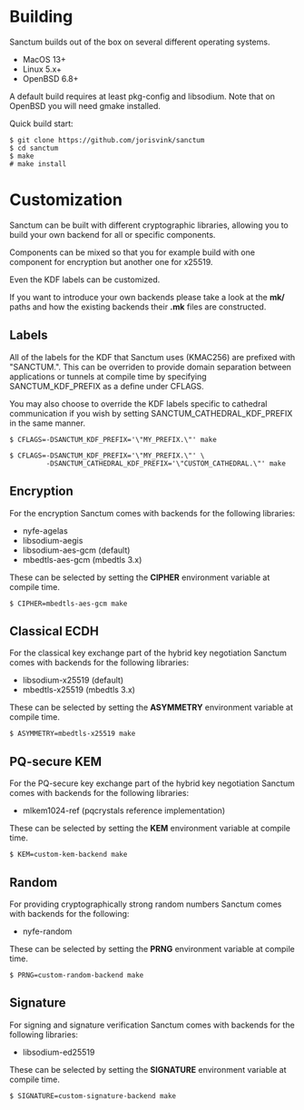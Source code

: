 # Building

Sanctum builds out of the box on several different operating systems.

* MacOS 13+
* Linux 5.x+
* OpenBSD 6.8+

A default build requires at least pkg-config and libsodium.
Note that on OpenBSD you will need gmake installed.

Quick build start:

```
$ git clone https://github.com/jorisvink/sanctum
$ cd sanctum
$ make
# make install
```

# Customization

Sanctum can be built with different cryptographic libraries,
allowing you to build your own backend for all or specific
components.

Components can be mixed so that you for example build with
one component for encryption but another one for x25519.

Even the KDF labels can be customized.

If you want to introduce your own backends please take
a look at the **mk/<component>** paths and how the
existing backends their **.mk** files are constructed.

## Labels

All of the labels for the KDF that Sanctum uses (KMAC256) are
prefixed with "SANCTUM.". This can be overriden to provide
domain separation between applications or tunnels at compile
time by specifying SANCTUM_KDF_PREFIX as a define under CFLAGS.

You may also choose to override the KDF labels specific to cathedral
communication if you wish by setting SANCTUM_CATHEDRAL_KDF_PREFIX
in the same manner.

```
$ CFLAGS=-DSANCTUM_KDF_PREFIX='\"MY_PREFIX.\"' make
```

```
$ CFLAGS=-DSANCTUM_KDF_PREFIX='\"MY_PREFIX.\"' \
         -DSANCTUM_CATHEDRAL_KDF_PREFIX='\"CUSTOM_CATHEDRAL.\"' make
```

## Encryption

For the encryption Sanctum comes with backends for the
following libraries:

* nyfe-agelas
* libsodium-aegis
* libsodium-aes-gcm (default)
* mbedtls-aes-gcm (mbedtls 3.x)

These can be selected by setting the **CIPHER** environment
variable at compile time.

```
$ CIPHER=mbedtls-aes-gcm make
```

## Classical ECDH

For the classical key exchange part of the hybrid key negotiation
Sanctum comes with backends for the following libraries:

* libsodium-x25519 (default)
* mbedtls-x25519 (mbedtls 3.x)

These can be selected by setting the **ASYMMETRY** environment
variable at compile time.

```
$ ASYMMETRY=mbedtls-x25519 make
```

## PQ-secure KEM

For the PQ-secure key exchange part of the hybrid key negotiation
Sanctum comes with backends for the following libraries:

* mlkem1024-ref (pqcrystals reference implementation)

These can be selected by setting the **KEM** environment
variable at compile time.

```
$ KEM=custom-kem-backend make
```

## Random

For providing cryptographically strong random numbers
Sanctum comes with backends for the following:

* nyfe-random

These can be selected by setting the **PRNG** environment
variable at compile time.

```
$ PRNG=custom-random-backend make
```

## Signature

For signing and signature verification Sanctum comes
with backends for the following libraries:

* libsodium-ed25519

These can be selected by setting the **SIGNATURE** environment
variable at compile time.

```
$ SIGNATURE=custom-signature-backend make
```
